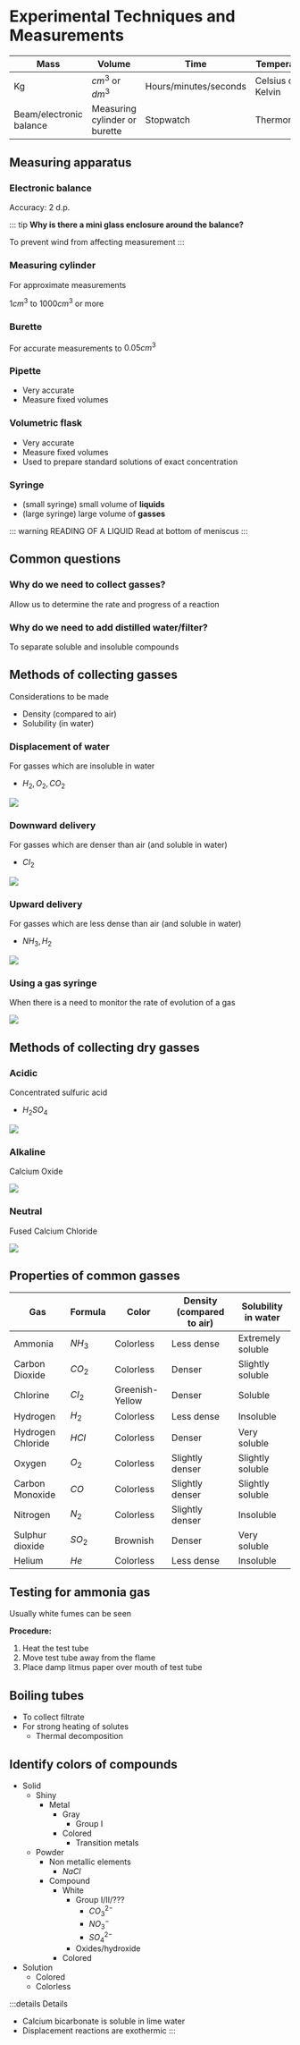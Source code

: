 # Experimental Techniques and Measurements



| Mass                    | Volume                        | Time                  | Temperature       |
|-------------------------|-------------------------------|-----------------------|-------------------|
| Kg                      | $cm^3$ or $dm^3$              | Hours/minutes/seconds | Celsius or Kelvin |
| Beam/electronic balance | Measuring cylinder or burette | Stopwatch             | Thermometer       | 



## Measuring apparatus

### Electronic balance

Accuracy: 2 d.p.

::: tip
**Why is there a mini glass enclosure around the balance?**

To prevent wind from affecting measurement
:::

### Measuring cylinder

For approximate measurements



$1cm^3 \textrm{ to } 1000cm^3 \textrm{ or more }$



### Burette



For accurate measurements to $0.05cm^3$



### Pipette

* Very accurate
* Measure fixed volumes

### Volumetric flask

* Very accurate
* Measure fixed volumes
* Used to prepare standard solutions of exact concentration

### Syringe

* (small syringe) small volume of **liquids**
* (large syringe) large volume of **gasses**

::: warning READING OF A LIQUID
Read at bottom of meniscus
:::

## Common questions

### Why do we need to collect gasses?

Allow us to determine the rate and progress of a reaction

### Why do we need to add distilled water/filter?

To separate soluble and insoluble compounds

## Methods of collecting gasses

Considerations to be made

* Density (compared to air)
* Solubility (in water)

### Displacement of water



For gasses which are insoluble in water

* $H_2, O_2, CO_2$

<img src="./experimental-techniques/displacement-of-water.png" style="margin: auto;"/>



### Downward delivery



For gasses which are denser than air (and soluble in water)

* $CI_2$



<img src="./experimental-techniques/downward-delivery.png" style="margin: auto;"/>

### Upward delivery



For gasses which are less dense than air (and soluble in water)

* $NH_3, H_2$



<img src="./experimental-techniques/upward-delivery.png" style="margin: auto;"/>

### Using a gas syringe

When there is a need to monitor the rate of evolution of a gas

<img src="./experimental-techniques/gas-syringe.png" style="margin: auto;"/>

## Methods of collecting dry gasses

### Acidic



Concentrated sulfuric acid

* $H_2SO_4$



<img src="./experimental-techniques/acidic.png" style="margin: auto;"/>

### Alkaline

Calcium Oxide

<img src="./experimental-techniques/alkaline.png" style="margin: auto;"/>

### Neutral

Fused Calcium Chloride

<img src="./experimental-techniques/fused-calcium-chloride.png" style="margin: auto;" />

## Properties of common gasses



| Gas               | Formula | Color           | Density (compared to air) | Solubility in water |
|-------------------|---------|-----------------|---------------------------|---------------------|
| Ammonia           | $NH_3$  | Colorless       | Less dense                | Extremely soluble   |
| Carbon Dioxide    | $CO_2$  | Colorless       | Denser                    | Slightly soluble    |
| Chlorine          | $CI_2$  | Greenish-Yellow | Denser                    | Soluble             |
| Hydrogen          | $H_2$   | Colorless       | Less dense                | Insoluble           |
| Hydrogen Chloride | $HCI$   | Colorless       | Denser                    | Very soluble        | 
| Oxygen            | $O_2$   | Colorless       | Slightly denser           | Slightly soluble    |
| Carbon Monoxide   | $CO$    | Colorless       | Slightly denser           | Slightly soluble    |
| Nitrogen          | $N_2$   | Colorless       | Slightly denser           | Insoluble           | 
| Sulphur dioxide   | $SO_2$  | Brownish        | Denser                    | Very soluble        |
| Helium            | $He$    | Colorless       | Less dense                | Insoluble           |



## Testing for ammonia gas

Usually white fumes can be seen

**Procedure:**

1. Heat the test tube
2. Move test tube away from the flame
3. Place damp litmus paper over mouth of test tube

## Boiling tubes

* To collect filtrate
* For strong heating of solutes
  * Thermal decomposition

## Identify colors of compounds



* Solid
  * Shiny
    * Metal
      * Gray
        * Group I
      * Colored
        * Transition metals
  * Powder
    * Non metallic elements
      * $NaCl$
    * Compound
      * White
        * Group I/II/???
          * ${CO_3}^{2-}$
          * ${NO_3}^-$
          * ${SO_4}^{2-}$
        * Oxides/hydroxide
      * Colored
* Solution
  * Colored
  * Colorless



:::details Details

* Calcium bicarbonate is soluble in lime water
* Displacement reactions are exothermic
  :::
